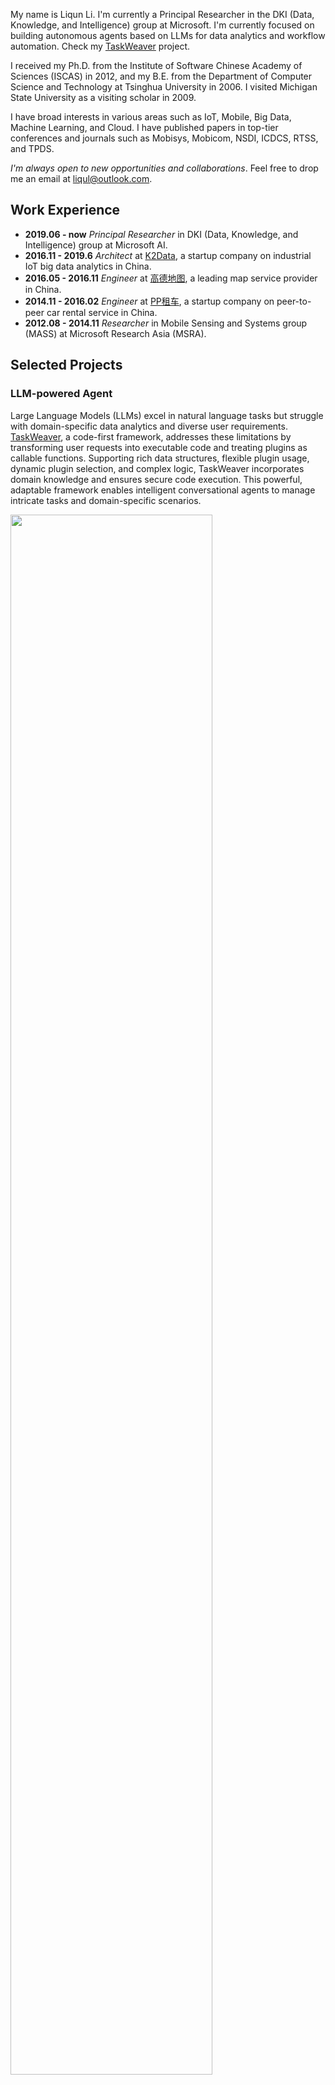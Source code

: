 My name is Liqun Li. I'm currently a Principal Researcher in the DKI (Data, Knowledge, and Intelligence) group at Microsoft. I'm currently focused on building autonomous agents based on LLMs for data analytics and workflow automation. 
Check my [TaskWeaver](https://github.com/microsoft/TaskWeaver) project.

I received my Ph.D. from the Institute of Software Chinese Academy of Sciences (ISCAS) in 2012, and my B.E. from the Department of Computer Science and Technology at Tsinghua University in 2006. I visited Michigan State University as a visiting scholar in 2009.

I have broad interests in various areas such as IoT, Mobile, Big Data, Machine Learning, and Cloud. I have published papers in top-tier conferences and journals such as Mobisys, Mobicom, NSDI, ICDCS, RTSS, and TPDS. 

*I'm always open to new opportunities and collaborations*. Feel free to drop me an email at liqul@outlook.com.


## Work Experience

* **2019.06  - now** *Principal Researcher* in DKI (Data, Knowledge, and Intelligence) group at Microsoft AI.
* **2016.11 - 2019.6** *Architect* at [K2Data](http://k2data.com.cn), a startup company on industrial IoT big data analytics in China.
* **2016.05  - 2016.11** *Engineer* at [高德地图](https://www.amap.com/), a leading map service provider in China.
* **2014.11 - 2016.02** *Engineer* at [PP租车](http://www.ppzuche.com), a startup company on peer-to-peer car rental service in China.
* **2012.08  - 2014.11** *Researcher* in Mobile Sensing and Systems group (MASS) at Microsoft Research Asia (MSRA).

## Selected Projects

### LLM-powered Agent

Large Language Models (LLMs) excel in natural language tasks but struggle with domain-specific data analytics and diverse user requirements. [TaskWeaver](https://github.com/microsoft/TaskWeaver/), a code-first framework, addresses these limitations by transforming user requests into executable code and treating plugins as callable functions. Supporting rich data structures, flexible plugin usage, dynamic plugin selection, and complex logic, TaskWeaver incorporates domain knowledge and ensures secure code execution. This powerful, adaptable framework enables intelligent conversational agents to manage intricate tasks and domain-specific scenarios. 

<img src="https://github.com/liqul/liqul.github.io/assets/7489260/144d9c68-139a-4cbc-93f4-598723c731ac" width = "80%" align=center />


### Intelligent Incident Management

Outages result in significant financial and customer satisfaction losses. My work focuses on incident detection and diagnosis for Azure and Office 365, including the development of [Warden](https://www.usenix.org/conference/atc21/presentation/li-liqun), an ML-based framework for detecting potential outages using monitor-generated alerts. Upon detection, Warden notifies on-call engineers and incident managers. Successfully integrated into Azure's incident management platform, Warden has been operational for over a year. 

<img src="/assets/warden.png" width = "80%" align=center />

Another project is called [CONAN](https://conf.researchr.org/details/icse-2023/icse-2023-SEIP/6/CONAN-Diagnosing-Batch-Failures-for-Cloud-Systems), for automated diagnosis for large-scale online services. Though practical diagnosis scenarios vary from one to another, they share one common principle -- the process of finding the root cause usually manifests as comparing two groups of data, such as failed instances versus succeeded instances, instances with long latency versus those with normal latency, instances during an anomalous period versus those before that period. The differences between the two groups are usually indicative of the root cause. CONAN is a flexible framework that can be customized for different scenarios, which has now been adopted for over 10 scenarios in Azure and Office 365.  

<img src="/assets/Conan.png" width = "80%" align=center />

### Data Management for Industrial IoT

<img src="/assets/tsdw.png" width = "80%" align=center />

Time series is the first-class citizen in industrial scenarios. Machines with hundreds of sensors generate tons of time series data that need to be stored and analyzed, demanding a scalable and reliable storage service. However, existing solutions (e.g., OpenTSDB, Influxdb, and Timescaledb) either adopt a single-node deployment or lack an appropriate data model. Therefore, we developed a new time series storage service, leveraging existing open-source projects such as Hadoop, Kafka, Zookeeper, and Parquet. We built key building blocks to enable atomic data ingestion, partitioning, and compaction. Time series data can be directly read, processed, and analyzed by parallel computing frameworks such as Hadoop Map-reduce or Spark.

<img src="/assets/obj.png" width = "60%" align=center />

Machines not only generate time series but also a huge number of objects. Storing those files sounds trivial, but analyzing them incurs challenges, especially on a huge number of files. Our goal is to build an object storage service that is capable of holding a huge number of files, as well as offering easy interfaces for data analysis. For this purpose, we adopt the data model of **object = metadata + file**. The metadata is indexed by Elasticsearch, and we implement atomic CURD. We keep the file in HDFS, where Map-reduce or Spark programs can directly read the files. To prevent the "small-file-problem", a background housekeeper process continuously compacts small files. 

### Transportation Activity Recognition on Smartphones

<img src="/assets/architecture.jpg" width = "30%" align=center />

In  data crowdsourcing, it is useful to know your user's transportation status. For instance, for a map maintainer, knowing the transportation status helps to distinguish if the data is collected on a road, sidewalk, or in a building. However, it is nontrivial to approach high accuracy. Practical challenges include unknown phone gestures, random noises, and achieving high energy efficiency. I designed a framework combining both inputs from the inertial sensors (accelerometer and gyroscope) and various contextual information. Extraneous events incurred by user random activities are filtered with intuitive rules discovered through our training data from tens of people. We finally achieved a significantly better accuracy compared with existing frameworks from Google and Samsung.


### Indoor localization

Localization in indoor areas is nontrivial because GPS signals cannot penetrate walls. To tackle this challenge, we leverage various signals, e.g., Wi-Fi, Bluetooth, Geomagnetic field, IMU sensors, and even visible light, which are commonly found in indoor environments. 

![Localization](/assets/localization.jpg)

Specifically, we proposed a Wi-Fi based positioning system called [*Modellet*](http://research.microsoft.com/jump/221298). Modellet takes advantage of both fingerprint-based and model-based approaches and can adapt to environmental locality and training data density. We evaluate Modellet with data collected from venues (offices, airports, and shopping malls) across China, Germany, and the U.S. We show that Modellet outperforms Radar and EZPerfect. Secondly, we build a system called [*Magicol*](https://kabru.eecs.umich.edu/yuanchao/paper/jsac15magicol.pdf) adding more modalities, i.e., Geomagnetic field and IMU sensors, to the system to improve localization accuracy. We leverage the particle filter framework to fuse the signals. Evaluation results show that Magicol achieves around 2-meter accuracy in office and shopping mall areas. Finally, we explore the possibility of positioning with visible light emitted from LEDs. LED bulbs are modified to blink in unique patterns (invisible to human eyes). Any device with a light sensor can decode and estimate its own position based on the light energy propagation model. The system is called [*Epsilon*](http://research.microsoft.com/pubs/209511/epsilon-cameraready.pdf) which achieves submeter-level accuracy. 

### Wireless Sensor Network

![Sensor Networking](/assets/sensor.jpg)

Wireless sensor network (WSN) typically refers to a large number of networked embedded devices, called sensor nodes. In WSNs, data is transmitted from one node to another in a multi-hop minor. WSNs are usually deployed in harsh environments like in forests or around volcanoes, and therefore the nodes face frequent failures. I studied several issues raised from WSNs. Specifically, I develop voice-streaming systems (namely [QVS](http://www.cse.msu.edu/~glxing/docs/voice_icdcs09.pdf) and [ASM](http://www.cse.msu.edu/~glxing/docs/asm_rtss10.pdf)) which are aware of the voice quality. These systems prevent the problem of network congestion with an admission control protocol. I also investigate the [time synchronization](http://www.cse.msu.edu/~glxing/docs/rds-li.pdf) problem where we need to maintain accurate relative time between sensor nodes. I exploit the regular pattern of the RDS data carried by the FM radio signal for energy-efficient millisecond-level time synchronization in city-scale sensor networks. 

## Selected Publications ([Google Scholar](https://scholar.google.com/citations?user=icgetesAAAAJ&hl=en))

**LLM**
+ Bo Qiao, **Liqun Li**, Xu Zhang, Shilin He, ..., [TaskWeaver: A Code-First Agent Framework](https://arxiv.org/pdf/2311.17541.pdf),  *arXiv:2311.17541* (2023).
+ Zhang, Chaoyun, **Liqun Li**, Shilin He, Xu Zhang, Bo Qiao, Si Qin, Minghua Ma et al. [UFO: A UI-Focused Agent for Windows OS Interaction](https://arxiv.org/pdf/2402.07939.pdf) *arXiv:2402.07939* (2024).

**AIOps**

+ **Liqun Li**, Xu Zhang, Xin Zhao, Hongyu Zhang, Yu Kang, ..., [Fighting the Fog of War: Automated Incident Detection for Cloud Systems](https://www.usenix.org/conference/atc21/presentation/li-liqun), *ATC*'21
+ Xuheng Wang, Xu Zhang, **Liqun Li**, Shilin He, ..., [SPINE: A Scalable Log Parser with Feedback Guidance](https://dl.acm.org/doi/10.1145/3540250.3549176), *FSE*'22, selected as the **SIGSOFT Distinguished Paper**
+ Y. Chen, **Liqun Li**, Y. Kang, ..., [NetPanel: Traffic Measurement of Exchange Online Service](https://www.usenix.org/conference/nsdi23/presentation/chen-2), *NSDI*'23
+ **Liqun Li**, Xu Zhang, Shilin He, Yu Kang, Hongyu Zhang, ..., [CONAN: Diagnosing Batch Failures for Cloud Systems](https://conf.researchr.org/details/icse-2023/icse-2023-SEIP/6/CONAN-Diagnosing-Batch-Failures-for-Cloud-Systems), *ICSE (SEIP)*'23
+ An, Kaikai, Fangkai Yang, **Liqun Li**, Zhixing Ren, Hao Huang, Lu Wang, Pu Zhao et al. [Nissist: An Incident Mitigation Copilot based on Troubleshooting Guides](https://arxiv.org/pdf/2402.17531.pdf)  *arXiv:2402.17531* (2024).

**Indoor Localization**

+ **Li, Liqun**; Hu, Pan; Shen, Guobin; Peng, Chunyi; Zhao, Feng; [Epsilon: Visible Light Based Positioning System](http://research.microsoft.com/pubs/209511/epsilon-cameraready.pdf), *NSDI*'13
+ **Li, Liqun**; Shen, Guobin; Zhao, Chunshui; Moscibroda, Thomas; Lin, Jyh-Han; Zhao, Feng; [Experiencing and Handling the Diversity in Data Density and Environmental Locality in an Indoor Positioning Service](http://research.microsoft.com/jump/221298), *Mobicom*'14
+ Yuanchao Shu, Cheng Bo, Guobin Shen, Chunshui Zhao, **Liqun Li** and Feng Zhao; [Magicol: Indoor Localization Using Pervasive Magnetic Field and Opportunistic WiFi Sensing](https://kabru.eecs.umich.edu/yuanchao/paper/jsac15magicol.pdf) IEEE Journal of Selected Areas in Communications, vol.33, no.7, pp.1443-1457, July 2015

**Wireless Sensor Networking**

+ **Li, Liqun**; Xing, Guoliang; Sun, Limin; Liu, Yan; [QVS: quality-aware voice streaming for wireless sensor networks](http://www.cse.msu.edu/~glxing/docs/voice_icdcs09.pdf), *ICDCS*'09
+ **Li, Liqun**; Xing, Guoliang; Han, Qi; Sun, Limin; [Adaptive voice stream multicast over low-power wireless networks](http://www.cse.msu.edu/~glxing/docs/asm_rtss10.pdf), *RTSS*'10
+ **Li, Liqun**; Xing, Guoliang; Sun, Limin; Huangfu, Wei; Zhou, Ruogu; Zhu, Hongsong; [Exploiting fm radio data system for adaptive clock calibration in sensor networks](http://www.cse.msu.edu/~glxing/docs/rds-li.pdf), *Mobisys*'11

**Misc**

+ **Li, Liqun**; Sun, Limin; [Seer: trend-prediction-based geographic message forwarding in sparse vehicular networks](http://ieeexplore.ieee.org/xpls/abs_all.jsp?arnumber=5502675), *ICC*'10
+ Hu, Pan; Shen, Guobin; **Li, Liqun**; Lu, Donghuan; [ViRi: view it right](http://panhu.me/pdf/ViRi.pdf), *Mobisys*'13
+ Jiangtao Li, Angli Liu, Guobin Shen, **Liqun Li**, Chao Sun, and Feng Zhao. 2015. Retro-VLC: Enabling Battery-free Duplex Visible Light Communication for Mobile and IoT Applications, *HotMobile* '15


### Awards

+ 2nd place in [IPSN Indoor Localization](http://research.microsoft.com/en-us/events/ipsn2014indoorlocalizatinocompetition/) Competition in 2014 held in Berlin, Germany.
+ Excellent Ph.D. thesis award by the Chinese Academy of Sciences in 2013.


